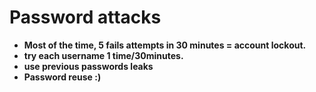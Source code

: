 # Password attacks

* **Most of the time, 5 fails attempts in 30 minutes = account lockout.**
* **try each username 1 time/30minutes.**
* **use previous passwords leaks**
* **Password reuse :\)**




